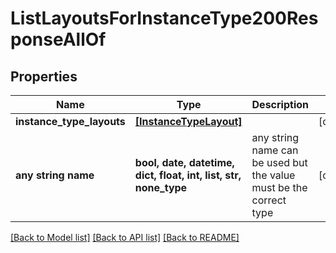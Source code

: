 # ListLayoutsForInstanceType200ResponseAllOf


## Properties
Name | Type | Description | Notes
------------ | ------------- | ------------- | -------------
**instance_type_layouts** | [**[InstanceTypeLayout]**](InstanceTypeLayout.md) |  | [optional] 
**any string name** | **bool, date, datetime, dict, float, int, list, str, none_type** | any string name can be used but the value must be the correct type | [optional]

[[Back to Model list]](../README.md#documentation-for-models) [[Back to API list]](../README.md#documentation-for-api-endpoints) [[Back to README]](../README.md)


